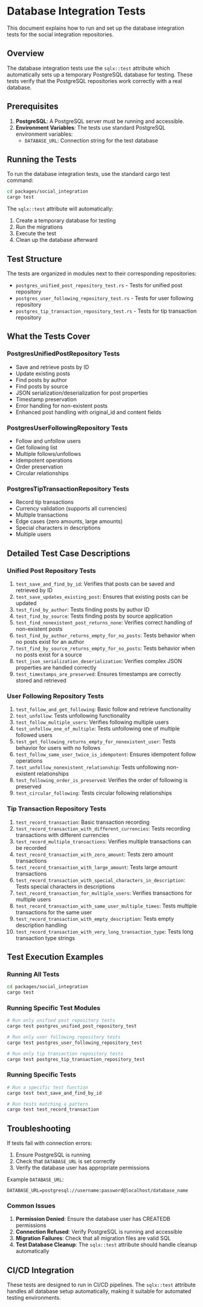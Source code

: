 # Database Integration Tests

This document explains how to run and set up the database integration tests for the social integration repositories.

## Overview

The database integration tests use the `sqlx::test` attribute which automatically sets up a temporary PostgreSQL database for testing. These tests verify that the PostgreSQL repositories work correctly with a real database.

## Prerequisites

1. **PostgreSQL**: A PostgreSQL server must be running and accessible.
2. **Environment Variables**: The tests use standard PostgreSQL environment variables:
   - `DATABASE_URL`: Connection string for the test database

## Running the Tests

To run the database integration tests, use the standard cargo test command:

```bash
cd packages/social_integration
cargo test
```

The `sqlx::test` attribute will automatically:
1. Create a temporary database for testing
2. Run the migrations
3. Execute the test
4. Clean up the database afterward

## Test Structure

The tests are organized in modules next to their corresponding repositories:
- `postgres_unified_post_repository_test.rs` - Tests for unified post repository
- `postgres_user_following_repository_test.rs` - Tests for user following repository
- `postgres_tip_transaction_repository_test.rs` - Tests for tip transaction repository

## What the Tests Cover

### PostgresUnifiedPostRepository Tests
- Save and retrieve posts by ID
- Update existing posts
- Find posts by author
- Find posts by source
- JSON serialization/deserialization for post properties
- Timestamp preservation
- Error handling for non-existent posts
- Enhanced post handling with original_id and content fields

### PostgresUserFollowingRepository Tests
- Follow and unfollow users
- Get following list
- Multiple follows/unfollows
- Idempotent operations
- Order preservation
- Circular relationships

### PostgresTipTransactionRepository Tests
- Record tip transactions
- Currency validation (supports all currencies)
- Multiple transactions
- Edge cases (zero amounts, large amounts)
- Special characters in descriptions
- Multiple users

## Detailed Test Case Descriptions

### Unified Post Repository Tests

1. `test_save_and_find_by_id`: Verifies that posts can be saved and retrieved by ID
2. `test_save_updates_existing_post`: Ensures that existing posts can be updated
3. `test_find_by_author`: Tests finding posts by author ID
4. `test_find_by_source`: Tests finding posts by source application
5. `test_find_nonexistent_post_returns_none`: Verifies correct handling of non-existent posts
6. `test_find_by_author_returns_empty_for_no_posts`: Tests behavior when no posts exist for an author
7. `test_find_by_source_returns_empty_for_no_posts`: Tests behavior when no posts exist for a source
8. `test_json_serialization_deserialization`: Verifies complex JSON properties are handled correctly
9. `test_timestamps_are_preserved`: Ensures timestamps are correctly stored and retrieved

### User Following Repository Tests

1. `test_follow_and_get_following`: Basic follow and retrieve functionality
2. `test_unfollow`: Tests unfollowing functionality
3. `test_follow_multiple_users`: Verifies following multiple users
4. `test_unfollow_one_of_multiple`: Tests unfollowing one of multiple followed users
5. `test_get_following_returns_empty_for_nonexistent_user`: Tests behavior for users with no follows
6. `test_follow_same_user_twice_is_idempotent`: Ensures idempotent follow operations
7. `test_unfollow_nonexistent_relationship`: Tests unfollowing non-existent relationships
8. `test_following_order_is_preserved`: Verifies the order of following is preserved
9. `test_circular_following`: Tests circular following relationships

### Tip Transaction Repository Tests

1. `test_record_transaction`: Basic transaction recording
2. `test_record_transaction_with_different_currencies`: Tests recording transactions with different currencies
3. `test_record_multiple_transactions`: Verifies multiple transactions can be recorded
4. `test_record_transaction_with_zero_amount`: Tests zero amount transactions
5. `test_record_transaction_with_large_amount`: Tests large amount transactions
6. `test_record_transaction_with_special_characters_in_description`: Tests special characters in descriptions
7. `test_record_transaction_for_multiple_users`: Verifies transactions for multiple users
8. `test_record_transaction_with_same_user_multiple_times`: Tests multiple transactions for the same user
9. `test_record_transaction_with_empty_description`: Tests empty description handling
10. `test_record_transaction_with_very_long_transaction_type`: Tests long transaction type strings

## Test Execution Examples

### Running All Tests
```bash
cd packages/social_integration
cargo test
```

### Running Specific Test Modules
```bash
# Run only unified post repository tests
cargo test postgres_unified_post_repository_test

# Run only user following repository tests
cargo test postgres_user_following_repository_test

# Run only tip transaction repository tests
cargo test postgres_tip_transaction_repository_test
```

### Running Specific Tests
```bash
# Run a specific test function
cargo test test_save_and_find_by_id

# Run tests matching a pattern
cargo test test_record_transaction
```

## Troubleshooting

If tests fail with connection errors:
1. Ensure PostgreSQL is running
2. Check that `DATABASE_URL` is set correctly
3. Verify the database user has appropriate permissions

Example `DATABASE_URL`:
```
DATABASE_URL=postgresql://username:password@localhost/database_name
```

### Common Issues

1. **Permission Denied**: Ensure the database user has CREATEDB permissions
2. **Connection Refused**: Verify PostgreSQL is running and accessible
3. **Migration Failures**: Check that all migration files are valid SQL
4. **Test Database Cleanup**: The `sqlx::test` attribute should handle cleanup automatically

## CI/CD Integration

These tests are designed to run in CI/CD pipelines. The `sqlx::test` attribute handles all database setup automatically, making it suitable for automated testing environments.